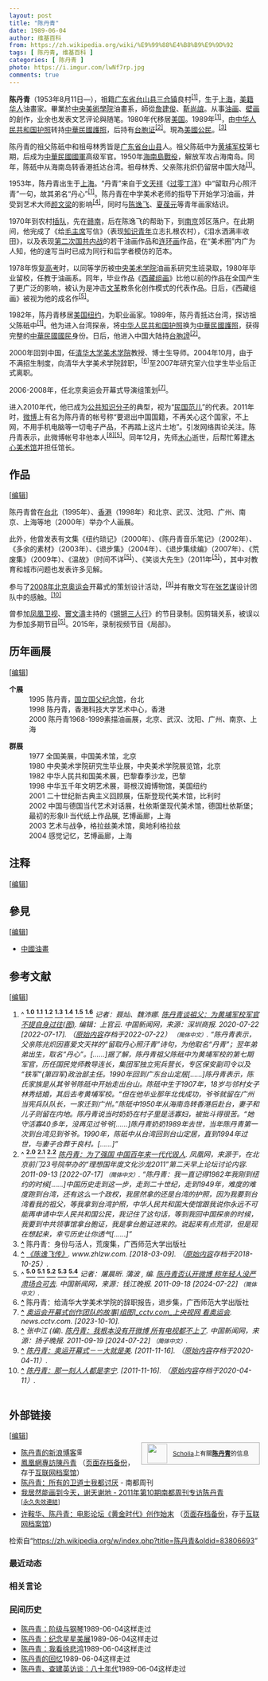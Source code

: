```yaml
---
layout: post
title: "陈丹青"
date: 1989-06-04
author: 维基百科
from: https://zh.wikipedia.org/wiki/%E9%99%88%E4%B8%B9%E9%9D%92
tags: [ 陈丹青, 维基百科 ]
categories: [ 陈丹青 ]
photo: https://i.imgur.com/lwNf7rp.jpg
comments: true
---
```

<div class="mw-content-ltr mw-parser-output" lang="zh" dir="ltr"><style data-mw-deduplicate="TemplateStyles:r83732082">.mw-parser-output .infobox-subbox{padding:0;border:none;margin:-3px;width:auto;min-width:100%;font-size:100%;clear:none;float:none;background-color:transparent}.mw-parser-output .infobox-3cols-child{margin:auto}.mw-parser-output .infobox .navbar{font-size:100%}body.skin-minerva .mw-parser-output .infobox-header,body.skin-minerva .mw-parser-output .infobox-subheader,body.skin-minerva .mw-parser-output .infobox-above,body.skin-minerva .mw-parser-output .infobox-title,body.skin-minerva .mw-parser-output .infobox-image,body.skin-minerva .mw-parser-output .infobox-full-data,body.skin-minerva .mw-parser-output .infobox-below{text-align:center}@media screen{html.skin-theme-clientpref-night .mw-parser-output .infobox-full-data:not(.notheme)>div:not(.notheme)[style]{background:#1f1f23!important;color:#f8f9fa}@media screen and (prefers-color-scheme:dark){html.skin-theme-clientpref-os .mw-parser-output .infobox-full-data:not(.notheme) div:not(.notheme){background:#1f1f23!important;color:#f8f9fa}}html.skin-theme-clientpref-night .mw-parser-output .infobox td div:not(.notheme)[style]{background:transparent!important;color:var(--color-base,#202122)}@media screen and (prefers-color-scheme:dark){html.skin-theme-clientpref-os .mw-parser-output .infobox td div:not(.notheme)[style]{background:transparent!important;color:var(--color-base,#202122)}}html.skin-theme-clientpref-night .mw-parser-output .infobox td div.NavHead:not(.notheme)[style]{background:transparent!important}}@media screen and (prefers-color-scheme:dark){html.skin-theme-clientpref-os .mw-parser-output .infobox td div.NavHead:not(.notheme)[style]{background:transparent!important}}@media(min-width:640px){body.skin--responsive .mw-parser-output .infobox-table{display:table!important}body.skin--responsive .mw-parser-output .infobox-table>caption{display:table-caption!important}body.skin--responsive .mw-parser-output .infobox-table>tbody{display:table-row-group}body.skin--responsive .mw-parser-output .infobox-table tr{display:table-row!important}body.skin--responsive .mw-parser-output .infobox-table th,body.skin--responsive .mw-parser-output .infobox-table td{padding-left:inherit;padding-right:inherit}}</style>
<p><b>陈丹青</b>（1953年8月11日<span class="useeditintro" title="Template:BLP editintro">—</span>），祖籍<a href="/wiki/%E5%B9%BF%E4%B8%9C%E7%9C%81" title="广东省">广东省</a><a href="/wiki/%E5%8F%B0%E5%B1%B1%E5%8E%BF" class="mw-redirect" title="台山县">台山县</a><a href="/wiki/%E4%B8%89%E5%90%88%E9%95%87_(%E5%8F%B0%E5%B1%B1%E5%B8%82)" title="三合镇 (台山市)">三合镇</a>良村<sup id="cite_ref-a1_1-2" class="reference"><a href="#cite_note-a1-1"><span class="cite-bracket">[</span>1<span class="cite-bracket">]</span></a></sup>，生于<a href="/wiki/%E4%B8%8A%E6%B5%B7" class="mw-redirect" title="上海">上海</a>，<a href="/wiki/%E5%8D%8E%E8%A3%94%E7%BE%8E%E5%9B%BD%E4%BA%BA" title="华裔美国人">美籍华人</a>油畫家。畢業於<a href="/wiki/%E4%B8%AD%E5%A4%AE%E7%BE%8E%E8%A1%93%E5%AD%B8%E9%99%A2" class="mw-redirect" title="中央美術學院">中央美術學院</a>油畫系，師從<a href="/wiki/%E8%A9%B9%E5%BB%BA%E4%BF%8A" title="詹建俊">詹建俊</a>、<a href="/wiki/%E9%9D%B3%E5%B0%9A%E8%AA%BC" class="mw-redirect" title="靳尚誼">靳尚誼</a>。从事<a href="/wiki/%E6%B2%B9%E7%94%BB" title="油画">油画</a>、<a href="/wiki/%E5%A3%81%E7%94%BB" class="mw-redirect" title="壁画">壁画</a>的創作，业余也发表文艺评论與随笔。1980年代移居<a href="/wiki/%E7%BE%8E%E5%9B%BD" title="美国">美国</a>。1989年<sup id="cite_ref-a1_1-3" class="reference"><a href="#cite_note-a1-1"><span class="cite-bracket">[</span>1<span class="cite-bracket">]</span></a></sup>，由<a href="/wiki/%E4%B8%AD%E5%8D%8E%E4%BA%BA%E6%B0%91%E5%85%B1%E5%92%8C%E5%9B%BD%E6%8A%A4%E7%85%A7" title="中华人民共和国护照">中华人民共和国护照</a>转持<a href="/wiki/%E4%B8%AD%E8%8F%AF%E6%B0%91%E5%9C%8B%E8%AD%B7%E7%85%A7" title="中華民國護照">中華民國護照</a>，后持有<a href="/wiki/%E5%8F%B0%E7%81%A3%E5%B1%85%E6%B0%91%E4%BE%86%E5%BE%80%E5%A4%A7%E9%99%B8%E9%80%9A%E8%A1%8C%E8%AD%89" title="台灣居民來往大陸通行證">台胞证</a><sup id="cite_ref-a2_2-1" class="reference"><a href="#cite_note-a2-2"><span class="cite-bracket">[</span>2<span class="cite-bracket">]</span></a></sup>。現為<a href="/wiki/%E7%BE%8E%E5%9B%BD%E5%85%AC%E6%B0%91" title="美国公民">美國公民</a>。<sup id="cite_ref-3" class="reference"><a href="#cite_note-3"><span class="cite-bracket">[</span>3<span class="cite-bracket">]</span></a></sup>
</p>
<meta property="mw:PageProp/toc">
<div class="mw-heading mw-heading2"></div>
<p>陈丹青的祖父陈砥中和祖母林秀皆是<a href="/wiki/%E5%B9%BF%E4%B8%9C%E7%9C%81" title="广东省">广东省</a><a href="/wiki/%E5%8F%B0%E5%B1%B1%E5%8E%BF" class="mw-redirect" title="台山县">台山县</a>人。祖父陈砥中为<a href="/wiki/%E9%BB%84%E5%9F%94%E5%86%9B%E6%A0%A1" class="mw-redirect" title="黄埔军校">黄埔军校</a>第七期，后成为<a href="/wiki/%E4%B8%AD%E8%8F%AF%E6%B0%91%E5%9C%8B%E5%9C%8B%E8%BB%8D" title="中華民國國軍">中華民國國軍</a>高级军官。1950年<a href="/wiki/%E6%B5%B7%E5%8D%97%E5%B3%B6%E6%88%B0%E5%BD%B9" title="海南島戰役">海南島戰役</a>，解放军攻占海南岛。同年，陈砥中从海南岛转香港抵达台湾。祖母林秀、父亲陈兆炽仍留居中国大陆<sup id="cite_ref-a1_1-4" class="reference"><a href="#cite_note-a1-1"><span class="cite-bracket">[</span>1<span class="cite-bracket">]</span></a></sup>。
</p><p>1953年，陈丹青出生于<a href="/wiki/%E4%B8%8A%E6%B5%B7" class="mw-redirect" title="上海">上海</a>。“丹青”来自于<a href="/wiki/%E6%96%87%E5%A4%A9%E7%A5%A5" title="文天祥">文天祥</a>《<a href="/wiki/%E8%BF%87%E9%9B%B6%E4%B8%81%E6%B4%8B" title="过零丁洋">过零丁洋</a>》中“留取丹心照汗青”一句，故其弟名“丹心”<sup id="cite_ref-a1_1-5" class="reference"><a href="#cite_note-a1-1"><span class="cite-bracket">[</span>1<span class="cite-bracket">]</span></a></sup>。陈丹青在中学美术老师的指导下开始学习油画，并受到艺术大师<a href="/wiki/%E9%A1%8F%E6%96%87%E6%A8%91" title="顏文樑">颜文梁</a>的影响<sup id="cite_ref-:0_4-0" class="reference"><a href="#cite_note-:0-4"><span class="cite-bracket">[</span>4<span class="cite-bracket">]</span></a></sup>，同时与<a href="/wiki/%E9%99%88%E9%80%B8%E9%A3%9E" title="陈逸飞">陈逸飞</a>、<a href="/w/index.php?title=%E5%A4%8F%E8%91%86%E5%85%83&amp;action=edit&amp;redlink=1" class="new" title="夏葆元（页面不存在）">夏葆元</a>等青年画家结识。
</p><p>1970年到农村<a href="/wiki/%E4%B8%8A%E5%B1%B1%E4%B8%8B%E9%84%89%E9%81%8B%E5%8B%95" class="mw-redirect" title="上山下鄉運動">插队</a>，先在<a href="/wiki/%E8%B5%A3%E5%8D%97" class="mw-redirect" title="赣南">赣南</a>，后在陈逸飞的帮助下，到<a href="/wiki/%E5%8D%97%E4%BA%AC" class="mw-redirect" title="南京">南京</a>郊区落户。在此期间，他完成了《给<a href="/wiki/%E6%AF%9B%E4%B8%BB%E5%B8%AD" class="mw-redirect" title="毛主席">毛主席</a>写信》（表现<a href="/wiki/%E7%9F%A5%E8%AF%86%E9%9D%92%E5%B9%B4" title="知识青年">知识青年</a>立志扎根农村），《泪水洒满丰收田》，以及表现<a href="/wiki/%E7%AC%AC%E4%BA%8C%E6%AC%A1%E5%9B%BD%E5%85%B1%E5%86%85%E6%88%98" title="第二次国共内战">第二次国共内战</a>的若干油画作品和<a href="/wiki/%E8%BF%9E%E7%8E%AF%E7%94%BB" title="连环画">连环画</a>作品，在“美术圈”内广为人知，他的速写当时已成为同行和后学者模仿的范本。
</p><p>1978年恢复<a href="/wiki/%E6%99%AE%E9%80%9A%E9%AB%98%E7%AD%89%E5%AD%A6%E6%A0%A1%E6%8B%9B%E7%94%9F%E5%85%A8%E5%9B%BD%E7%BB%9F%E4%B8%80%E8%80%83%E8%AF%95" title="普通高等学校招生全国统一考试">高考</a>时，以同等学历被<a href="/wiki/%E4%B8%AD%E5%A4%AE%E7%BE%8E%E6%9C%AF%E5%AD%A6%E9%99%A2" title="中央美术学院">中央美术学院</a>油画系研究生班录取，1980年毕业留校，任教于油画系。同年，毕业作品《<a href="/wiki/%E8%A5%BF%E8%97%8F%E7%BB%84%E7%94%BB" title="西藏组画">西藏组画</a>》比他以前的作品在全国产生了更广泛的影响，被认为是冲击<a href="/wiki/%E6%96%87%E9%9D%A9" class="mw-redirect" title="文革">文革</a>教条化创作模式的代表作品。日后，《西藏组画》被视为他的成名作<sup id="cite_ref-a3_5-0" class="reference"><a href="#cite_note-a3-5"><span class="cite-bracket">[</span>5<span class="cite-bracket">]</span></a></sup>。
</p><p>1982年，陈丹青移居<a href="/wiki/%E7%BE%8E%E5%9B%BD" title="美国">美国</a><a href="/wiki/%E7%BA%BD%E7%BA%A6" title="纽约">纽约</a>，为职业画家。1989年，陈丹青抵达台湾，探访祖父陈砥中<sup id="cite_ref-a1_1-6" class="reference"><a href="#cite_note-a1-1"><span class="cite-bracket">[</span>1<span class="cite-bracket">]</span></a></sup>。他为进入台湾探亲，将<a href="/wiki/%E4%B8%AD%E5%8D%8E%E4%BA%BA%E6%B0%91%E5%85%B1%E5%92%8C%E5%9B%BD%E6%8A%A4%E7%85%A7" title="中华人民共和国护照">中华人民共和国护照</a>换为<a href="/wiki/%E4%B8%AD%E8%8F%AF%E6%B0%91%E5%9C%8B%E8%AD%B7%E7%85%A7" title="中華民國護照">中華民國護照</a>，获得完整的<a href="/wiki/%E4%B8%AD%E8%8F%AF%E6%B0%91%E5%9C%8B%E5%9C%8B%E6%B0%91" title="中華民國國民">中華民國國民</a>身份。日后，他进入中国大陆持<a href="/wiki/%E5%8F%B0%E8%83%9E%E8%AD%89" class="mw-redirect" title="台胞證">台胞證</a><sup id="cite_ref-a2_2-2" class="reference"><a href="#cite_note-a2-2"><span class="cite-bracket">[</span>2<span class="cite-bracket">]</span></a></sup>。
</p><p>2000年回到中国，任<a href="/wiki/%E6%B8%85%E5%8D%8E%E5%A4%A7%E5%AD%A6%E7%BE%8E%E6%9C%AF%E5%AD%A6%E9%99%A2" title="清华大学美术学院">清华大学美术学院</a>教授、博士生导师。2004年10月，由于不满招生制度，向清华大学美术学院辞职，<sup id="cite_ref-6" class="reference"><a href="#cite_note-6"><span class="cite-bracket">[</span>6<span class="cite-bracket">]</span></a></sup>至2007年研究室六位学生毕业后正式离职。
</p><p>2006-2008年，任北京奥运会开幕式导演组策划<sup id="cite_ref-7" class="reference"><a href="#cite_note-7"><span class="cite-bracket">[</span>7<span class="cite-bracket">]</span></a></sup>。
</p><p>进入2010年代，他已成为<a href="/wiki/%E5%85%AC%E5%85%B1%E7%9F%A5%E8%AF%86%E5%88%86%E5%AD%90" title="公共知识分子">公共知识分子</a>的典型，视为“<a href="/wiki/%E6%B0%91%E5%9B%BD%E7%83%AD" title="民国热">民国范儿</a>”的代表。2011年时，<a href="/wiki/%E6%96%B0%E6%B5%AA%E5%BE%AE%E5%8D%9A" title="新浪微博">微博</a>上有名为陈丹青的帐号称“要退出中国国籍，不再关心这个国家，不上网，不用手机电脑等一切电子产品，不再踏上这片土地”。引发网络舆论关注。陈丹青表示，此微博帐号非他本人<sup id="cite_ref-8" class="reference"><a href="#cite_note-8"><span class="cite-bracket">[</span>8<span class="cite-bracket">]</span></a></sup><sup id="cite_ref-a3_5-1" class="reference"><a href="#cite_note-a3-5"><span class="cite-bracket">[</span>5<span class="cite-bracket">]</span></a></sup>。同年12月，先师<a href="/wiki/%E6%9C%A8%E5%BF%83" title="木心">木心</a>逝世，后帮忙筹建<a href="/wiki/%E6%9C%A8%E5%BF%83%E7%BE%8E%E6%9C%AF%E9%A6%86" title="木心美术馆">木心美术馆</a>并担任馆长。
</p>
<div class="mw-heading mw-heading2"><h2 id="作品"><span id=".E4.BD.9C.E5.93.81"></span>作品</h2><span class="mw-editsection"><span class="mw-editsection-bracket">[</span><a href="/w/index.php?title=%E9%99%88%E4%B8%B9%E9%9D%92&amp;action=edit&amp;section=2" title="编辑章节：作品"><span>编辑</span></a><span class="mw-editsection-bracket">]</span></span></div>
<p>陈丹青曾在<a href="/wiki/%E5%8F%B0%E5%8C%97" class="mw-redirect" title="台北">台北</a>（1995年）、<a href="/wiki/%E9%A6%99%E6%B8%AF" title="香港">香港</a>（1998年）和北京、武汉、沈阳、广州、南京、上海等地（2000年）举办个人画展。
</p><p>此外，他曾发表有文集《纽约琐记》（2000年）、《陈丹青音乐笔记》（2002年）、《多余的素材》（2003年）、《退步集》（2004年）、《退步集续编》（2007年）、《荒废集》（2009年）、《温故》（时间不详<sup id="cite_ref-a3_5-2" class="reference"><a href="#cite_note-a3-5"><span class="cite-bracket">[</span>5<span class="cite-bracket">]</span></a></sup>）、《笑谈大先生》（2011年<sup id="cite_ref-a3_5-3" class="reference"><a href="#cite_note-a3-5"><span class="cite-bracket">[</span>5<span class="cite-bracket">]</span></a></sup>），其中对教育和城市问题也发表许多见解。
</p><p>参与了<a href="/wiki/2008%E5%B9%B4%E5%8C%97%E4%BA%AC%E5%A5%A5%E8%BF%90%E4%BC%9A" class="mw-redirect" title="2008年北京奥运会">2008年北京奥运会</a>开幕式的策划设计活动，<sup id="cite_ref-:1_9-0" class="reference"><a href="#cite_note-:1-9"><span class="cite-bracket">[</span>9<span class="cite-bracket">]</span></a></sup>并有散文写在<a href="/wiki/%E5%BC%A0%E8%89%BA%E8%B0%8B" title="张艺谋">张艺谋</a>设计团队中的感触。<sup id="cite_ref-10" class="reference"><a href="#cite_note-10"><span class="cite-bracket">[</span>10<span class="cite-bracket">]</span></a></sup>
</p><p>曾参加<a href="/wiki/%E5%87%A4%E5%87%B0%E5%8D%AB%E8%A7%86" title="凤凰卫视">凤凰卫视</a>、<a href="/wiki/%E7%AB%87%E6%96%87%E6%BF%A4" title="竇文濤">竇文濤</a>主持的《<a href="/wiki/%E9%94%B5%E9%94%B5%E4%B8%89%E4%BA%BA%E8%A1%8C" title="锵锵三人行">锵锵三人行</a>》的节目录制。因剪辑关系，被误以为参加多期节目<sup id="cite_ref-a3_5-4" class="reference"><a href="#cite_note-a3-5"><span class="cite-bracket">[</span>5<span class="cite-bracket">]</span></a></sup>。2015年，录制视频节目《局部》。
</p>
<div class="mw-heading mw-heading2"><h2 id="历年画展"><span id=".E5.8E.86.E5.B9.B4.E7.94.BB.E5.B1.95"></span>历年画展</h2><span class="mw-editsection"><span class="mw-editsection-bracket">[</span><a href="/w/index.php?title=%E9%99%88%E4%B8%B9%E9%9D%92&amp;action=edit&amp;section=3" title="编辑章节：历年画展"><span>编辑</span></a><span class="mw-editsection-bracket">]</span></span></div>
<dl><dt><b>个展</b></dt>
<dd>1995 陈丹青，<a href="/wiki/%E5%9C%8B%E7%AB%8B%E5%9C%8B%E7%88%B6%E7%B4%80%E5%BF%B5%E9%A4%A8" title="國立國父紀念館">国立国父纪念馆</a>，台北</dd>
<dd>1998 陈丹青，香港科技大学艺术中心，香港</dd>
<dd>2000 陈丹青1968-1999素描油画展，北京、武汉、沈阳、广州、南京、上海</dd></dl>
<dl><dt><b>群展</b></dt>
<dd>1977 全国美展，中国美术馆，北京</dd>
<dd>1980 中央美术学院研究生毕业展，中央美术学院展览馆，北京</dd>
<dd>1982 中华人民共和国美术展，巴黎春季沙龙，巴黎</dd>
<dd>1998 中华五千年文明艺术展，哥根汉姆博物馆，美国纽约</dd>
<dd>2001 二十世纪新古典主义回顾展，伍斯登现代美术馆，比利时</dd>
<dd>2002 中国与德国当代艺术对话展，杜依斯堡现代美术馆，德国杜依斯堡；最初的形象Ⅱ·当代纸上作品展, 艺博画廊，上海</dd>
<dd>2003 艺术与战争，格拉兹美术馆，奥地利格拉兹</dd>
<dd>2004 感觉记忆，艺博画廊，上海</dd></dl>
<div class="mw-heading mw-heading2"><h2 id="注释"><span id=".E6.B3.A8.E9.87.8A"></span>注释</h2><span class="mw-editsection"><span class="mw-editsection-bracket">[</span><a href="/w/index.php?title=%E9%99%88%E4%B8%B9%E9%9D%92&amp;action=edit&amp;section=4" title="编辑章节：注释"><span>编辑</span></a><span class="mw-editsection-bracket">]</span></span></div>
<div id="references-NoteFoot"></div>
<div class="mw-heading mw-heading2"><h2 id="參見"><span id=".E5.8F.83.E8.A6.8B"></span>參見</h2><span class="mw-editsection"><span class="mw-editsection-bracket">[</span><a href="/w/index.php?title=%E9%99%88%E4%B8%B9%E9%9D%92&amp;action=edit&amp;section=5" title="编辑章节：參見"><span>编辑</span></a><span class="mw-editsection-bracket">]</span></span></div>
<ul><li><a href="/wiki/%E4%B8%AD%E5%9C%8B%E6%B2%B9%E7%95%AB" title="中國油畫">中國油畫</a></li></ul>
<div class="mw-heading mw-heading2"><h2 id="参考文献"><span id=".E5.8F.82.E8.80.83.E6.96.87.E7.8C.AE"></span>参考文献</h2><span class="mw-editsection"><span class="mw-editsection-bracket">[</span><a href="/w/index.php?title=%E9%99%88%E4%B8%B9%E9%9D%92&amp;action=edit&amp;section=6" title="编辑章节：参考文献"><span>编辑</span></a><span class="mw-editsection-bracket">]</span></span></div>
<div class="reflist columns references-column-count references-column-count-2" style="-moz-column-count: 2; -webkit-column-count: 2; column-count: 2; list-style-type: decimal;">
<ol class="references">
<li id="cite_note-a1-1"><span class="mw-cite-backlink">^ <a href="#cite_ref-a1_1-0"><sup><b>1.0</b></sup></a> <a href="#cite_ref-a1_1-1"><sup><b>1.1</b></sup></a> <a href="#cite_ref-a1_1-2"><sup><b>1.2</b></sup></a> <a href="#cite_ref-a1_1-3"><sup><b>1.3</b></sup></a> <a href="#cite_ref-a1_1-4"><sup><b>1.4</b></sup></a> <a href="#cite_ref-a1_1-5"><sup><b>1.5</b></sup></a> <a href="#cite_ref-a1_1-6"><sup><b>1.6</b></sup></a></span> <span class="reference-text"><cite class="citation web">记者：聂灿、魏沛娜. <a rel="nofollow" class="external text" href="https://web.archive.org/web/20220722065408/https://www.chinanews.com.cn/cul/2014/06-17/6288428.shtml">陈丹青谈祖父：为黄埔军校军官 不提自身过往(图)</a>. 编辑：上官云. 中国新闻网，来源：深圳商报. 2020-07-22 <span class="reference-accessdate"> [<span class="nowrap">2022-07-17</span>]</span>. （<a rel="nofollow" class="external text" href="https://www.chinanews.com.cn/cul/2014/06-17/6288428.shtml">原始内容</a>存档于2022-07-22） <span style="font-family: sans-serif; cursor: default; color:var(--color-subtle, #54595d); font-size: 0.8em; bottom: 0.1em; font-weight: bold;" title="连接到简体中文网页">（简体中文）</span>. <q>陈丹青表示，父亲陈兆炽因喜爱文天祥的“留取丹心照汗青”诗句，为他取名“丹青”；翌年弟弟出生，取名“丹心”。[……]据了解，陈丹青祖父陈砥中为黄埔军校的第七期军官，历任国民党师教导连长，集团军独立宪兵营长，专区保安副司令以及“铁军”(第四军)政治部主任。1990年回到广东台山定居[……]陈丹青表示，陈氏家族是从其爷爷陈砥中开始走出台山。陈砥中生于1907年，18岁与邻村女子林秀结婚，其后去考黄埔军校。“但在他毕业那年北伐成功，爷爷就留在广州当宪兵队队长，一家迁到广州。”陈砥中1950年从海南岛转香港后赴台，妻子和儿子则留在内地。陈丹青说当时奶奶在村子里是活寡妇，被批斗得很苦。“她守活寡40多年，没再见过爷爷[……]陈丹青奶奶1989年去世，当年陈丹青第一次到台湾见到爷爷。1990年，陈砥中从台湾回到台山定居，直到1994年过世，与妻子合葬于良村。[……]</q></cite><span title="ctx_ver=Z39.88-2004&amp;rfr_id=info%3Asid%2Fzh.wikipedia.org%3A%E9%99%88%E4%B8%B9%E9%9D%92&amp;rft.atitle=%E9%99%88%E4%B8%B9%E9%9D%92%E8%B0%88%E7%A5%96%E7%88%B6%EF%BC%9A%E4%B8%BA%E9%BB%84%E5%9F%94%E5%86%9B%E6%A0%A1%E5%86%9B%E5%AE%98+%E4%B8%8D%E6%8F%90%E8%87%AA%E8%BA%AB%E8%BF%87%E5%BE%80%28%E5%9B%BE%29&amp;rft.au=%E8%AE%B0%E8%80%85%EF%BC%9A%E8%81%82%E7%81%BF%E3%80%81%E9%AD%8F%E6%B2%9B%E5%A8%9C&amp;rft.date=2020-07-22&amp;rft.genre=unknown&amp;rft.jtitle=%E7%BC%96%E8%BE%91%EF%BC%9A%E4%B8%8A%E5%AE%98%E4%BA%91&amp;rft_id=https%3A%2F%2Fwww.chinanews.com.cn%2Fcul%2F2014%2F06-17%2F6288428.shtml&amp;rft_val_fmt=info%3Aofi%2Ffmt%3Akev%3Amtx%3Ajournal" class="Z3988"><span style="display:none;">&nbsp;</span></span></span>
</li>
<li id="cite_note-a2-2"><span class="mw-cite-backlink">^ <a href="#cite_ref-a2_2-0"><sup><b>2.0</b></sup></a> <a href="#cite_ref-a2_2-1"><sup><b>2.1</b></sup></a> <a href="#cite_ref-a2_2-2"><sup><b>2.2</b></sup></a></span> <span class="reference-text"><cite class="citation web"><a rel="nofollow" class="external text" href="http://culture.ifeng.com/huodong/special/lixiangguo/zuixinbaodao/detail_2011_09/13/9140786_11.shtml">陈丹青：为了强国 中国百年来一代代毁人</a>. 凤凰网，来源于，在北京前门23号院举办的“理想国年度文化沙龙2011”第二天早上论坛讨论内容. 2011-09-13 <span class="reference-accessdate"> [<span class="nowrap">2022-07-17</span>]</span> <span style="font-family: sans-serif; cursor: default; color:var(--color-subtle, #54595d); font-size: 0.8em; bottom: 0.1em; font-weight: bold;" title="连接到简体中文网页">（简体中文）</span>. <q>陈丹青：我一直记得1982年我刚到纽约的时候[……]中国历史走到这一步，走到二十世纪，走到1949年，难度的难度跑到台湾，还有这么一个政权，我居然拿的还是台湾的护照，因为我要到台湾看我的祖父，等我拿到台湾护照，中华人民共和国大使馆跟我说你永远不可能再申请中华人民共和国公民，我记住了这句话，等到我回中国探亲的时候，我要到中共领事馆拿台胞证，我是拿台胞证进来的。说起来有点荒谬，但是现在想起来，幸亏历史让你透气[……]</q></cite><span title="ctx_ver=Z39.88-2004&amp;rfr_id=info%3Asid%2Fzh.wikipedia.org%3A%E9%99%88%E4%B8%B9%E9%9D%92&amp;rft.btitle=%E9%99%88%E4%B8%B9%E9%9D%92%EF%BC%9A%E4%B8%BA%E4%BA%86%E5%BC%BA%E5%9B%BD+%E4%B8%AD%E5%9B%BD%E7%99%BE%E5%B9%B4%E6%9D%A5%E4%B8%80%E4%BB%A3%E4%BB%A3%E6%AF%81%E4%BA%BA&amp;rft.date=2011-09-13&amp;rft.genre=unknown&amp;rft.pub=%E5%87%A4%E5%87%B0%E7%BD%91%EF%BC%8C%E6%9D%A5%E6%BA%90%E4%BA%8E%EF%BC%8C%E5%9C%A8%E5%8C%97%E4%BA%AC%E5%89%8D%E9%97%A823%E5%8F%B7%E9%99%A2%E4%B8%BE%E5%8A%9E%E7%9A%84%E2%80%9C%E7%90%86%E6%83%B3%E5%9B%BD%E5%B9%B4%E5%BA%A6%E6%96%87%E5%8C%96%E6%B2%99%E9%BE%992011%E2%80%9D%E7%AC%AC%E4%BA%8C%E5%A4%A9%E6%97%A9%E4%B8%8A%E8%AE%BA%E5%9D%9B%E8%AE%A8%E8%AE%BA%E5%86%85%E5%AE%B9&amp;rft_id=http%3A%2F%2Fculture.ifeng.com%2Fhuodong%2Fspecial%2Flixiangguo%2Fzuixinbaodao%2Fdetail_2011_09%2F13%2F9140786_11.shtml&amp;rft_val_fmt=info%3Aofi%2Ffmt%3Akev%3Amtx%3Abook" class="Z3988"><span style="display:none;">&nbsp;</span></span></span>
</li>
<li id="cite_note-3"><span class="mw-cite-backlink"><b><a href="#cite_ref-3">^</a></b></span> <span class="reference-text">陈丹青：身份与活人，荒废集，广西师范大学出版社</span>
</li>
<li id="cite_note-:0-4"><span class="mw-cite-backlink"><b><a href="#cite_ref-:0_4-0">^</a></b></span> <span class="reference-text"><cite class="citation web"><a rel="nofollow" class="external text" href="https://web.archive.org/web/20181025000711/http://www.zhlzw.com/Item/67954.aspx">《陈逸飞传》</a>. www.zhlzw.com.  <span class="reference-accessdate"> [<span class="nowrap">2018-03-09</span>]</span>. （<a rel="nofollow" class="external text" href="http://www.zhlzw.com/Item/67954.aspx">原始内容</a>存档于2018-10-25）.</cite><span title="ctx_ver=Z39.88-2004&amp;rfr_id=info%3Asid%2Fzh.wikipedia.org%3A%E9%99%88%E4%B8%B9%E9%9D%92&amp;rft.atitle=%E3%80%8A%E9%99%88%E9%80%B8%E9%A3%9E%E4%BC%A0%E3%80%8B&amp;rft.genre=unknown&amp;rft.jtitle=www.zhlzw.com&amp;rft_id=http%3A%2F%2Fwww.zhlzw.com%2FItem%2F67954.aspx&amp;rft_val_fmt=info%3Aofi%2Ffmt%3Akev%3Amtx%3Ajournal" class="Z3988"><span style="display:none;">&nbsp;</span></span></span>
</li>
<li id="cite_note-a3-5"><span class="mw-cite-backlink">^ <a href="#cite_ref-a3_5-0"><sup><b>5.0</b></sup></a> <a href="#cite_ref-a3_5-1"><sup><b>5.1</b></sup></a> <a href="#cite_ref-a3_5-2"><sup><b>5.2</b></sup></a> <a href="#cite_ref-a3_5-3"><sup><b>5.3</b></sup></a> <a href="#cite_ref-a3_5-4"><sup><b>5.4</b></sup></a></span> <span class="reference-text"><cite class="citation web">记者：屠晨昕. 蒲波 , 编. <a rel="nofollow" class="external text" href="https://www.chinanews.com.cn/cul/2011/09-18/3335214.shtml">陈丹青否认开微博 称年轻人没严肃场合可去</a>. 中国新闻网，来源：钱江晚报. 2011-09-18 <span class="reference-accessdate"> [<span class="nowrap">2024-07-22</span>]</span> <span style="font-family: sans-serif; cursor: default; color:var(--color-subtle, #54595d); font-size: 0.8em; bottom: 0.1em; font-weight: bold;" title="连接到简体中文网页">（简体中文）</span>.</cite><span title="ctx_ver=Z39.88-2004&amp;rfr_id=info%3Asid%2Fzh.wikipedia.org%3A%E9%99%88%E4%B8%B9%E9%9D%92&amp;rft.au=%E8%AE%B0%E8%80%85%EF%BC%9A%E5%B1%A0%E6%99%A8%E6%98%95&amp;rft.btitle=%E9%99%88%E4%B8%B9%E9%9D%92%E5%90%A6%E8%AE%A4%E5%BC%80%E5%BE%AE%E5%8D%9A+%E7%A7%B0%E5%B9%B4%E8%BD%BB%E4%BA%BA%E6%B2%A1%E4%B8%A5%E8%82%83%E5%9C%BA%E5%90%88%E5%8F%AF%E5%8E%BB&amp;rft.date=2011-09-18&amp;rft.genre=unknown&amp;rft.pub=%E4%B8%AD%E5%9B%BD%E6%96%B0%E9%97%BB%E7%BD%91%EF%BC%8C%E6%9D%A5%E6%BA%90%EF%BC%9A%E9%92%B1%E6%B1%9F%E6%99%9A%E6%8A%A5&amp;rft_id=https%3A%2F%2Fwww.chinanews.com.cn%2Fcul%2F2011%2F09-18%2F3335214.shtml&amp;rft_val_fmt=info%3Aofi%2Ffmt%3Akev%3Amtx%3Abook" class="Z3988"><span style="display:none;">&nbsp;</span></span></span>
</li>
<li id="cite_note-6"><span class="mw-cite-backlink"><b><a href="#cite_ref-6">^</a></b></span> <span class="reference-text">陈丹青：给清华大学美术学院的辞职报告，退步集，广西师范大学出版社</span>
</li>
<li id="cite_note-7"><span class="mw-cite-backlink"><b><a href="#cite_ref-7">^</a></b></span> <span class="reference-text"><cite class="citation web"><a rel="nofollow" class="external text" href="http://news.cctv.com/china/20080810/102653_1.shtml">奥运会开幕式创作团队的故事[组图]_cctv.com_上央视网 看奥运会</a>. news.cctv.com.  <span class="reference-accessdate"> [<span class="nowrap">2023-10-10</span>]</span>.</cite><span title="ctx_ver=Z39.88-2004&amp;rfr_id=info%3Asid%2Fzh.wikipedia.org%3A%E9%99%88%E4%B8%B9%E9%9D%92&amp;rft.atitle=%E5%A5%A5%E8%BF%90%E4%BC%9A%E5%BC%80%E5%B9%95%E5%BC%8F%E5%88%9B%E4%BD%9C%E5%9B%A2%E9%98%9F%E7%9A%84%E6%95%85%E4%BA%8B%5B%E7%BB%84%E5%9B%BE%5D_cctv.com_%E4%B8%8A%E5%A4%AE%E8%A7%86%E7%BD%91+%E7%9C%8B%E5%A5%A5%E8%BF%90%E4%BC%9A&amp;rft.genre=unknown&amp;rft.jtitle=news.cctv.com&amp;rft_id=http%3A%2F%2Fnews.cctv.com%2Fchina%2F20080810%2F102653_1.shtml&amp;rft_val_fmt=info%3Aofi%2Ffmt%3Akev%3Amtx%3Ajournal" class="Z3988"><span style="display:none;">&nbsp;</span></span></span>
</li>
<li id="cite_note-8"><span class="mw-cite-backlink"><b><a href="#cite_ref-8">^</a></b></span> <span class="reference-text"><cite class="citation web">张中江 (编). <a rel="nofollow" class="external text" href="https://www.chinanews.com.cn/cul/2011/09-19/3336052.shtml">陈丹青：我根本没有开微博 所有电视都不上了</a>. 中国新闻网，来源：扬子晚报. 2011-09-19 <span class="reference-accessdate"> [<span class="nowrap">2024-07-22</span>]</span> <span style="font-family: sans-serif; cursor: default; color:var(--color-subtle, #54595d); font-size: 0.8em; bottom: 0.1em; font-weight: bold;" title="连接到简体中文网页">（简体中文）</span>.</cite><span title="ctx_ver=Z39.88-2004&amp;rfr_id=info%3Asid%2Fzh.wikipedia.org%3A%E9%99%88%E4%B8%B9%E9%9D%92&amp;rft.au=%E5%BC%A0%E4%B8%AD%E6%B1%9F&amp;rft.btitle=%E9%99%88%E4%B8%B9%E9%9D%92%EF%BC%9A%E6%88%91%E6%A0%B9%E6%9C%AC%E6%B2%A1%E6%9C%89%E5%BC%80%E5%BE%AE%E5%8D%9A+%E6%89%80%E6%9C%89%E7%94%B5%E8%A7%86%E9%83%BD%E4%B8%8D%E4%B8%8A%E4%BA%86&amp;rft.date=2011-09-19&amp;rft.genre=unknown&amp;rft.pub=%E4%B8%AD%E5%9B%BD%E6%96%B0%E9%97%BB%E7%BD%91%EF%BC%8C%E6%9D%A5%E6%BA%90%EF%BC%9A%E6%89%AC%E5%AD%90%E6%99%9A%E6%8A%A5&amp;rft_id=https%3A%2F%2Fwww.chinanews.com.cn%2Fcul%2F2011%2F09-19%2F3336052.shtml&amp;rft_val_fmt=info%3Aofi%2Ffmt%3Akev%3Amtx%3Abook" class="Z3988"><span style="display:none;">&nbsp;</span></span></span>
</li>
<li id="cite_note-:1-9"><span class="mw-cite-backlink"><b><a href="#cite_ref-:1_9-0">^</a></b></span> <span class="reference-text"><cite class="citation web"><a rel="nofollow" class="external text" href="https://web.archive.org/web/20200411142807/http://www.infzm.com/content/15927">陈丹青：奥运开幕式－－大就是美</a>.  <span class="reference-accessdate"> [<span class="nowrap">2011-11-16</span>]</span>. （<a rel="nofollow" class="external text" href="http://www.infzm.com/content/15927">原始内容</a>存档于2020-04-11）.</cite><span title="ctx_ver=Z39.88-2004&amp;rfr_id=info%3Asid%2Fzh.wikipedia.org%3A%E9%99%88%E4%B8%B9%E9%9D%92&amp;rft.btitle=%E9%99%88%E4%B8%B9%E9%9D%92%EF%BC%9A%E5%A5%A5%E8%BF%90%E5%BC%80%E5%B9%95%E5%BC%8F%EF%BC%8D%EF%BC%8D%E5%A4%A7%E5%B0%B1%E6%98%AF%E7%BE%8E&amp;rft.genre=unknown&amp;rft_id=http%3A%2F%2Fwww.infzm.com%2Fcontent%2F15927&amp;rft_val_fmt=info%3Aofi%2Ffmt%3Akev%3Amtx%3Abook" class="Z3988"><span style="display:none;">&nbsp;</span></span></span>
</li>
<li id="cite_note-10"><span class="mw-cite-backlink"><b><a href="#cite_ref-10">^</a></b></span> <span class="reference-text"><cite class="citation web"><a rel="nofollow" class="external text" href="https://web.archive.org/web/20200411142834/http://www.infzm.com/content/15920">陈丹青：那一刻人人都是李宁</a>.  <span class="reference-accessdate"> [<span class="nowrap">2011-11-16</span>]</span>. （<a rel="nofollow" class="external text" href="http://www.infzm.com/content/15920">原始内容</a>存档于2020-04-11）.</cite><span title="ctx_ver=Z39.88-2004&amp;rfr_id=info%3Asid%2Fzh.wikipedia.org%3A%E9%99%88%E4%B8%B9%E9%9D%92&amp;rft.btitle=%E9%99%88%E4%B8%B9%E9%9D%92%EF%BC%9A%E9%82%A3%E4%B8%80%E5%88%BB%E4%BA%BA%E4%BA%BA%E9%83%BD%E6%98%AF%E6%9D%8E%E5%AE%81&amp;rft.genre=unknown&amp;rft_id=http%3A%2F%2Fwww.infzm.com%2Fcontent%2F15920&amp;rft_val_fmt=info%3Aofi%2Ffmt%3Akev%3Amtx%3Abook" class="Z3988"><span style="display:none;">&nbsp;</span></span></span>
</li>
</ol></div>
<div class="mw-heading mw-heading2"><h2 id="外部链接"><span id=".E5.A4.96.E9.83.A8.E9.93.BE.E6.8E.A5"></span>外部链接</h2><span class="mw-editsection"><span class="mw-editsection-bracket">[</span><a href="/w/index.php?title=%E9%99%88%E4%B8%B9%E9%9D%92&amp;action=edit&amp;section=7" title="编辑章节：外部链接"><span>编辑</span></a><span class="mw-editsection-bracket">]</span></span></div>
<style data-mw-deduplicate="TemplateStyles:r82655521">.mw-parser-output .side-box{margin:4px 0;box-sizing:border-box;border:1px solid #aaa;font-size:88%;line-height:1.25em;background-color:#f9f9f9;display:flow-root}.mw-parser-output .side-box-abovebelow,.mw-parser-output .side-box-text{padding:0.25em 0.9em}.mw-parser-output .side-box-image{padding:2px 0 2px 0.9em;text-align:center}.mw-parser-output .side-box-imageright{padding:2px 0.9em 2px 0;text-align:center}@media(min-width:500px){.mw-parser-output .side-box-flex{display:flex;align-items:center}.mw-parser-output .side-box-text{flex:1}}@media(min-width:720px){.mw-parser-output .side-box{width:238px}.mw-parser-output .side-box-right{clear:right;float:right;margin-left:1em}.mw-parser-output .side-box-left{margin-right:1em}}</style><div class="side-box metadata side-box-right"><style data-mw-deduplicate="TemplateStyles:r82655520">.mw-parser-output .plainlist ol,.mw-parser-output .plainlist ul{line-height:inherit;list-style:none;margin:0;padding:0}.mw-parser-output .plainlist ol li,.mw-parser-output .plainlist ul li{margin-bottom:0}</style>
<div class="side-box-flex">
<div class="side-box-image"><span class="noviewer" typeof="mw:File"><span><img alt="" src="//upload.wikimedia.org/wikipedia/commons/thumb/3/32/Scholia_logo.svg/40px-Scholia_logo.svg.png" decoding="async" width="40" height="39" class="mw-file-element" srcset="//upload.wikimedia.org/wikipedia/commons/thumb/3/32/Scholia_logo.svg/60px-Scholia_logo.svg.png 1.5x, //upload.wikimedia.org/wikipedia/commons/thumb/3/32/Scholia_logo.svg/80px-Scholia_logo.svg.png 2x" data-file-width="107" data-file-height="104"></span></span></div>
<div class="side-box-text plainlist"><a href="https://www.wikidata.org/wiki/Wikidata:Scholia/zh" class="extiw" title="d:Wikidata:Scholia/zh">Scholia</a>上有關<b><a href="https://iw.toolforge.org/scholia/author/Q8933393" class="extiw" title="toolforge:scholia/author/Q8933393">陈丹青</a></b>的信息</div></div>
</div>
<ul><li><a rel="nofollow" class="external text" href="http://blog.sina.com.cn/1197379084">陈丹青的新浪博客</a><span class="skin-invert" typeof="mw:File"><span title="需註冊"><img alt="需註冊" src="//upload.wikimedia.org/wikipedia/commons/thumb/d/d6/Lock-gray-alt-2.svg/10px-Lock-gray-alt-2.svg.png" decoding="async" width="10" height="16" class="mw-file-element" srcset="//upload.wikimedia.org/wikipedia/commons/thumb/d/d6/Lock-gray-alt-2.svg/15px-Lock-gray-alt-2.svg.png 1.5x, //upload.wikimedia.org/wikipedia/commons/thumb/d/d6/Lock-gray-alt-2.svg/20px-Lock-gray-alt-2.svg.png 2x" data-file-width="512" data-file-height="813"></span></span></li>
<li><a rel="nofollow" class="external text" href="http://ent.ifeng.com/fcd/chendanqing/">鳳凰網專訪陳丹青</a> （<a rel="nofollow" class="external text" href="//web.archive.org/web/20200411142815/http://ent.ifeng.com/fcd/chendanqing/">页面存档备份</a>，存于<a href="/wiki/%E4%BA%92%E8%81%94%E7%BD%91%E6%A1%A3%E6%A1%88%E9%A6%86" title="互联网档案馆">互联网档案馆</a>）</li>
<li><a rel="nofollow" class="external text" href="https://web.archive.org/web/20120110232840/http://past.nbweekly.com/Print/Article/596_0.shtml">陈丹青：所有的卫道士我都讨厌</a> - 南都周刊</li>
<li><a rel="nofollow" class="external text" href="http://news.xqnwh.com/2011/0324/439.html">我居然能画到今天，谢天谢地 - 2011年第10期南都周刊专访陈丹青</a><sup class="noprint Inline-Template"><span style="white-space: nowrap;">[<a href="/wiki/Wikipedia:%E5%A4%B1%E6%95%88%E9%93%BE%E6%8E%A5" title="Wikipedia:失效链接"><span title="自2018年5月失效">永久失效連結</span></a>]</span></sup></li>
<li><a rel="nofollow" class="external text" href="http://v.163.com/movie/2012/12/T/D/M8IIIQJAD_M9VMTBUTD.html">许鞍华、陈丹青：电影论坛《黄金时代》创作始末</a> （<a rel="nofollow" class="external text" href="//web.archive.org/web/20200411142825/http://v.163.com/movie/2012/12/T/D/M8IIIQJAD_M9VMTBUTD.html">页面存档备份</a>，存于<a href="/wiki/%E4%BA%92%E8%81%94%E7%BD%91%E6%A1%A3%E6%A1%88%E9%A6%86" title="互联网档案馆">互联网档案馆</a>）</li></ul>
<div class="navbox-styles"><style data-mw-deduplicate="TemplateStyles:r84265675">.mw-parser-output .hlist dl,.mw-parser-output .hlist ol,.mw-parser-output .hlist ul{margin:0;padding:0}.mw-parser-output .hlist dd,.mw-parser-output .hlist dt,.mw-parser-output .hlist li{margin:0;display:inline}.mw-parser-output .hlist.inline,.mw-parser-output .hlist.inline dl,.mw-parser-output .hlist.inline ol,.mw-parser-output .hlist.inline ul,.mw-parser-output .hlist dl dl,.mw-parser-output .hlist dl ol,.mw-parser-output .hlist dl ul,.mw-parser-output .hlist ol dl,.mw-parser-output .hlist ol ol,.mw-parser-output .hlist ol ul,.mw-parser-output .hlist ul dl,.mw-parser-output .hlist ul ol,.mw-parser-output .hlist ul ul{display:inline}.mw-parser-output .hlist .mw-empty-li{display:none}.mw-parser-output .hlist dt::after{content:" :"}.mw-parser-output .hlist dd::after,.mw-parser-output .hlist li::after{content:" · ";font-weight:bold}.mw-parser-output .hlist-pipe dd::after,.mw-parser-output .hlist-pipe li::after{content:" | ";font-weight:normal}.mw-parser-output .hlist-hyphen dd::after,.mw-parser-output .hlist-hyphen li::after{content:" - ";font-weight:normal}.mw-parser-output .hlist-comma dd::after,.mw-parser-output .hlist-comma li::after{content:"、";font-weight:normal}.mw-parser-output .hlist dd:last-child::after,.mw-parser-output .hlist dt:last-child::after,.mw-parser-output .hlist li:last-child::after{content:none}.mw-parser-output .hlist ol{counter-reset:listitem}.mw-parser-output .hlist ol>li{counter-increment:listitem}.mw-parser-output .hlist ol>li::before{content:" "counter(listitem)"\a0 "}.mw-parser-output .hlist dd ol>li:first-child::before,.mw-parser-output .hlist dt ol>li:first-child::before,.mw-parser-output .hlist li ol>li:first-child::before{content:"（"counter(listitem)"\a0 "}.mw-parser-output ul.cslist,.mw-parser-output ul.sslist{margin:0;padding:0;display:inline-block;list-style:none}.mw-parser-output .cslist li,.mw-parser-output .sslist li{margin:0;display:inline-block}.mw-parser-output .cslist li::after{content:"，"}.mw-parser-output .sslist li::after{content:"；"}.mw-parser-output .cslist li:last-child::after,.mw-parser-output .sslist li:last-child::after{content:none}</style><style data-mw-deduplicate="TemplateStyles:r84261037">.mw-parser-output .navbox{box-sizing:border-box;border:1px solid #a2a9b1;width:100%;clear:both;font-size:88%;text-align:center;padding:1px;margin:1em auto 0}.mw-parser-output .navbox .navbox{margin-top:0}.mw-parser-output .navbox+.navbox,.mw-parser-output .navbox+.navbox-styles+.navbox{margin-top:-1px}.mw-parser-output .navbox-inner,.mw-parser-output .navbox-subgroup{width:100%}.mw-parser-output .navbox-group,.mw-parser-output .navbox-title,.mw-parser-output .navbox-abovebelow{text-align:center;padding-left:1em;padding-right:1em}.mw-parser-output .navbox-group{white-space:nowrap;text-align:right}.mw-parser-output .navbox,.mw-parser-output .navbox-subgroup{background-color:#fdfdfd}.mw-parser-output .navbox-list{border-color:#fdfdfd}.mw-parser-output .navbox-list-with-group{text-align:left;border-left-width:2px;border-left-style:solid}.mw-parser-output tr+tr>.navbox-abovebelow,.mw-parser-output tr+tr>.navbox-group,.mw-parser-output tr+tr>.navbox-image,.mw-parser-output tr+tr>.navbox-list{border-top:2px solid #fdfdfd}.mw-parser-output .navbox-title{background-color:#ccf;position:relative}.mw-parser-output .navbox-abovebelow,.mw-parser-output .navbox-group,.mw-parser-output .navbox-subgroup .navbox-title{background-color:#ddf}.mw-parser-output .navbox-subgroup .navbox-group,.mw-parser-output .navbox-subgroup .navbox-abovebelow{background-color:#e6e6ff}.mw-parser-output .navbox-even{background-color:#f7f7f7}.mw-parser-output .navbox-odd{background-color:transparent}.mw-parser-output .navbox .hlist td dl,.mw-parser-output .navbox .hlist td ol,.mw-parser-output .navbox .hlist td ul,.mw-parser-output .navbox td.hlist dl,.mw-parser-output .navbox td.hlist ol,.mw-parser-output .navbox td.hlist ul{padding:0.125em 0}.mw-parser-output .navbox .navbar{display:block;font-size:100%}.mw-parser-output .navbox-title .navbar{float:left;text-align:left;margin-right:0.5em;width:auto;padding-left:0.2em;position:absolute;left:1em}.mw-parser-output .navbox .mw-collapsible-toggle{margin-left:0.5em;position:absolute;right:1em}body.skin--responsive .mw-parser-output .navbox-image img{max-width:none!important}@media print{body.ns-0 .mw-parser-output .navbox{display:none!important}}</style></div>
<div class="navbox-styles"><link rel="mw-deduplicated-inline-style" href="mw-data:TemplateStyles:r84265675"><link rel="mw-deduplicated-inline-style" href="mw-data:TemplateStyles:r84261037"></div>
<!-- 
NewPP limit report
Parsed by mw‐api‐ext.codfw.main‐74df948576‐6qzdm
Cached time: 20240930082507
Cache expiry: 2592000
Reduced expiry: false
Complications: [show‐toc]
CPU time usage: 0.584 seconds
Real time usage: 0.710 seconds
Preprocessor visited node count: 4058/1000000
Post‐expand include size: 63361/2097152 bytes
Template argument size: 4431/2097152 bytes
Highest expansion depth: 28/100
Expensive parser function count: 18/500
Unstrip recursion depth: 0/20
Unstrip post‐expand size: 32631/5000000 bytes
Lua time usage: 0.278/10.000 seconds
Lua memory usage: 4728900/52428800 bytes
Number of Wikibase entities loaded: 1/400
-->
<!--
Transclusion expansion time report (%,ms,calls,template)
100.00%  597.890      1 -total
 35.38%  211.562      1 Template:Infobox_Person
 29.57%  176.769      1 Template:Infobox_person/core
 26.65%  159.326      1 Template:Infobox
 17.54%  104.888      4 Template:Navbox
 16.55%   98.923      1 Template:中央美术学院油画系78级研究生班
 14.87%   88.907      1 Template:Reflist
 12.66%   75.673      8 Template:Cite_web
  9.13%   54.616      1 Template:Authority_control
  8.42%   50.329      5 Template:Br_separated_entries
-->

<!-- Saved in parser cache with key zhwiki:pcache:idhash:788854-0!canonical!zh and timestamp 20240930082507 and revision id 83806693. Rendering was triggered because: unknown
 -->
</div><!--esi <esi:include src="/esitest-fa8a495983347898/content" /> --><noscript><img src="https://login.wikimedia.org/wiki/Special:CentralAutoLogin/start?type=1x1" alt="" width="1" height="1" style="border: none; position: absolute;"></noscript>
<div class="printfooter" data-nosnippet="">检索自“<a dir="ltr" href="https://zh.wikipedia.org/w/index.php?title=陈丹青&amp;oldid=83806693">https://zh.wikipedia.org/w/index.php?title=陈丹青&amp;oldid=83806693</a>”</div><div id="recent-news"><h3>最近动态</h3><ul></ul></div><div id="open-opinion"><h3>相关言论</h3><ul></ul></div><div id="mjls-record"><h3>民间历史</h3><ul><li><a href="https://nodebe4.github.io/mjlsh/1989-06-04/%E9%99%88%E4%B8%B9%E9%9D%92-%E9%98%B6%E7%BA%A7%E4%B8%8E%E9%92%A2%E7%90%B4/" title="陈丹青">陈丹青：阶级与钢琴</a><time>1989-06-04</time><a class="tag">这样走过</a></li>
<li><a href="https://nodebe4.github.io/mjlsh/1989-06-04/%E9%99%88%E4%B8%B9%E9%9D%92-%E7%BA%AA%E5%BF%B5%E6%98%9F%E6%98%9F%E7%BE%8E%E5%B1%95/" title="陈丹青">陈丹青：纪念星星美展</a><time>1989-06-04</time><a class="tag">这样走过</a></li>
<li><a href="https://nodebe4.github.io/mjlsh/1989-06-04/%E9%99%88%E4%B8%B9%E9%9D%92-%E6%88%91%E7%9C%8B%E5%BE%90%E6%82%B2%E9%B8%BF/" title="陈丹青">陈丹青：我看徐悲鸿</a><time>1989-06-04</time><a class="tag">这样走过</a></li>
<li><a href="https://nodebe4.github.io/mjlsh/1989-06-04/%E9%99%88%E4%B8%B9%E9%9D%92%E7%9A%84%E5%9B%9E%E5%BF%86/" title="">陈丹青的回忆</a><time>1989-06-04</time><a class="tag">这样走过</a></li>
<li><a href="https://nodebe4.github.io/mjlsh/1989-06-04/%E9%99%88%E4%B8%B9%E9%9D%92-%E6%9F%A5%E5%BB%BA%E8%8B%B1%E8%AE%BF%E8%B0%88-%E5%85%AB%E5%8D%81%E5%B9%B4%E4%BB%A3/" title="陈丹青、查建英访谈">陈丹青、查建英访谈：八十年代</a><time>1989-06-04</time><a class="tag">这样走过</a></li>
</ul></div>